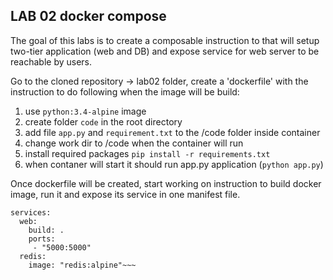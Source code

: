 ## LAB 02 docker compose

The goal of this labs is to create a composable instruction to that will setup two-tier application (web and DB) and expose service for web server to be reachable by users.

Go to the cloned repository -> lab02 folder, create a 'dockerfile' with the instruction to do following when the image will be build:

1. use `python:3.4-alpine` image
2. create folder `code` in the root directory
3. add file `app.py` and `requirement.txt` to the /code folder inside container
4. change work dir to /code when the container will run
5. install required packages `pip install -r requirements.txt`
6. when contaner will start it should run app.py application (`python app.py`)

Once dockerfile will be created, start working on instruction to build docker image, run it and expose its service in one manifest file.

~~~version: '3'
services:
  web:
    build: .
    ports:
     - "5000:5000"
  redis:
    image: "redis:alpine"~~~